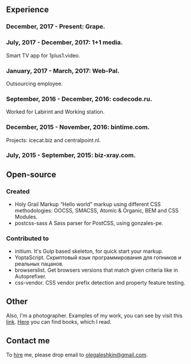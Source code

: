 ## Experience

### December, 2017 - Present: Grape.
### July, 2017 - December, 2017: 1+1 media.
Smart TV app for 1plus1.video.
### January, 2017 - March, 2017: Web-Pal.
Outsourcing employee.
### September, 2016 - December, 2016: codecode.ru.
Worked for Labirint and Working station.
### December, 2015 - November, 2016: bintime.com.
Projects: icecat.biz and centralpoint.nl.
### July, 2015 - September, 2015: biz-xray.com.

## Open-source

### Created
- Holy Grail Markup “Hello world” markup using different CSS methodologies: OOCSS, SMACSS, Atomic & Organic, BEM and CSS Modules.
- postcss-sass A Sass parser for PostCSS, using gonzales-pe.


### Contributed to
- initium. It's Gulp based skeleton, for quick start your markup.
- YoptaScript. Скриптовый язык программирования для гопников и реальных пацанов.
- browserslist. Get browsers versions that match given criteria like in Autoprefixer.
- css-vendor. CSS vendor prefix detection and property feature testing.

## Other
Also, I'm a photographer. Examples of my work, you can see by visit this [link](https://500px.com/AleshaOleg).
[Here](https://www.goodreads.com/user/show/44506883-oleh-aloshkin) you can find books, which I read.

## Contact me
To [hire](https://www.upwork.com/freelancers/~016cb6543c31217bc3) me, please drop email to [olegaleshkin@gmail.com](mailto:olegaleshkin@gmail.com).
